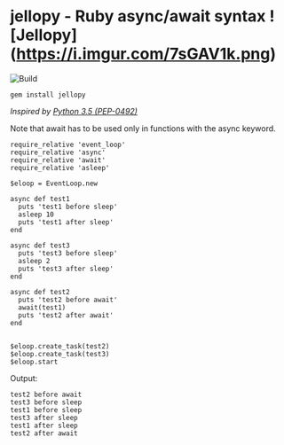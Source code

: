 # jellopy - Ruby async/await syntax      ![Jellopy] (https://i.imgur.com/7sGAV1k.png)
![Build](https://travis-ci.org/Bot123123/jellopy.svg?branch=master)
```
gem install jellopy
```

*Inspired by [Python 3.5 (PEP-0492)](https://www.python.org/dev/peps/pep-0492/)*

Note that await has to be used only in functions with the async keyword.


```
require_relative 'event_loop'
require_relative 'async'
require_relative 'await'
require_relative 'asleep'

$eloop = EventLoop.new

async def test1
  puts 'test1 before sleep'
  asleep 10
  puts 'test1 after sleep'
end

async def test3
  puts 'test3 before sleep'
  asleep 2
  puts 'test3 after sleep'
end

async def test2
  puts 'test2 before await'
  await(test1)
  puts 'test2 after await'
end


$eloop.create_task(test2)
$eloop.create_task(test3)
$eloop.start
```

Output:
```
test2 before await
test3 before sleep
test1 before sleep
test3 after sleep
test1 after sleep
test2 after await
```
